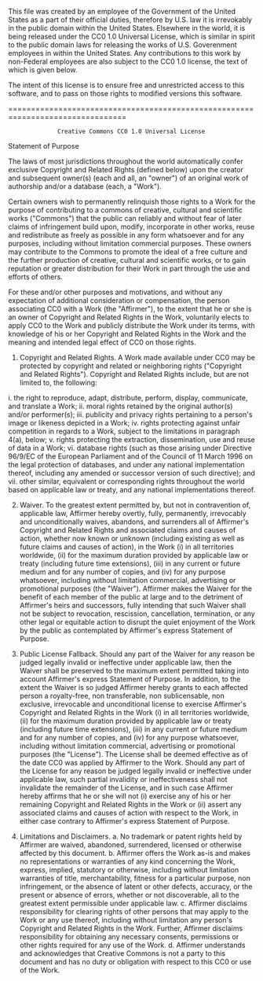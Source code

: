   This file was created by an employee of the Government of the United States as a
part of their official duties, therefore by U.S. law it is irrevokably in the
public domain within the United States.  Elsewhere in the world, it is being
released under the CC0 1.0 Universal License, which is similar in spirit to the
public domain laws for releasing the works of U.S. Goverenment employees in within
the United States.  Any contributions to this work by non-Federal employees are 
also subject to the CC0 1.0 license, the text of which is given below.

  The intent of this license is to ensure free and unrestricted access to this
software, and to pass on those rights to modified versions this software.

================================================================================


                  Creative Commons CC0 1.0 Universal License

Statement of Purpose

  The laws of most jurisdictions throughout the world automatically confer
exclusive Copyright and Related Rights (defined below) upon the creator and
subsequent owner(s) (each and all, an "owner") of an original work of authorship
and/or a database (each, a "Work").

  Certain owners wish to permanently relinquish those rights to a Work for the
purpose of contributing to a commons of creative, cultural and scientific works
("Commons") that the public can reliably and without fear of later claims of
infringement build upon, modify, incorporate in other works, reuse and
redistribute as freely as possible in any form whatsoever and for any purposes,
including without limitation commercial purposes. These owners may contribute to
the Commons to promote the ideal of a free culture and the further production of
creative, cultural and scientific works, or to gain reputation or greater
distribution for their Work in part through the use and efforts of others.

  For these and/or other purposes and motivations, and without any expectation
of additional consideration or compensation, the person associating CC0 with a
Work (the "Affirmer"), to the extent that he or she is an owner of Copyright and
Related Rights in the Work, voluntarily elects to apply CC0 to the Work and
publicly distribute the Work under its terms, with knowledge of his or her
Copyright and Related Rights in the Work and the meaning and intended legal
effect of CC0 on those rights.

1. Copyright and Related Rights. A Work made available under CC0 may be protected
  by copyright and related or neighboring rights ("Copyright and Related Rights").
  Copyright and Related Rights include, but are not limited to, the following:

 i.   the right to reproduce, adapt, distribute, perform, display, communicate,
      and translate a Work;
 ii.  moral rights retained by the original author(s) and/or performer(s);
 iii. publicity and privacy rights pertaining to a person's image or likeness
      depicted in a Work;
 iv.  rights protecting against unfair competition in regards to a Work, subject
      to the limitations in paragraph 4(a), below;
 v.   rights protecting the extraction, dissemination, use and reuse of data in a
      Work;
 vi.  database rights (such as those arising under Directive 96/9/EC of the
      European Parliament and of the Council of 11 March 1996 on the legal
      protection of databases, and under any national implementation thereof,
      including any amended or successor version of such directive); and
 vii. other similar, equivalent or corresponding rights throughout the world based
      on applicable law or treaty, and any national implementations thereof.

2. Waiver. To the greatest extent permitted by, but not in contravention of,
   applicable law, Affirmer hereby overtly, fully, permanently, irrevocably and
   unconditionally waives, abandons, and surrenders all of Affirmer's Copyright
   and Related Rights and associated claims and causes of action, whether now
   known or unknown (including existing as well as future claims and causes of
   action), in the Work (i) in all territories worldwide, (ii) for the maximum
   duration provided by applicable law or treaty (including future time
   extensions), (iii) in any current or future medium and for any number of
   copies, and (iv) for any purpose whatsoever, including without limitation
   commercial, advertising or promotional purposes (the "Waiver"). Affirmer makes
   the Waiver for the benefit of each member of the public at large and to the
   detriment of Affirmer's heirs and successors, fully intending that such Waiver
   shall not be subject to revocation, rescission, cancellation, termination, or
   any other legal or equitable action to disrupt the quiet enjoyment of the Work
   by the public as contemplated by Affirmer's express Statement of Purpose.

3. Public License Fallback. Should any part of the Waiver for any reason be judged
   legally invalid or ineffective under applicable law, then the Waiver shall be
   preserved to the maximum extent permitted taking into account Affirmer's
   express Statement of Purpose. In addition, to the extent the Waiver is so
   judged Affirmer hereby grants to each affected person a royalty-free, non
   transferable, non sublicensable, non exclusive, irrevocable and unconditional
   license to exercise Affirmer's Copyright and Related Rights in the Work (i) in
   all territories worldwide, (ii) for the maximum duration provided by applicable
   law or treaty (including future time extensions), (iii) in any current or
   future medium and for any number of copies, and (iv) for any purpose
   whatsoever, including without limitation commercial, advertising or promotional
   purposes (the "License"). The License shall be deemed effective as of the date
   CC0 was applied by Affirmer to the Work. Should any part of the License for any
   reason be judged legally invalid or ineffective under applicable law, such
   partial invalidity or ineffectiveness shall not invalidate the remainder of the
   License, and in such case Affirmer hereby affirms that he or she will not (i)
   exercise any of his or her remaining Copyright and Related Rights in the Work
   or (ii) assert any associated claims and causes of action with respect to the
   Work, in either case contrary to Affirmer's express Statement of Purpose.

4. Limitations and Disclaimers.
 a. No trademark or patent rights held by Affirmer are waived, abandoned,
    surrendered, licensed or otherwise affected by this document.
 b. Affirmer offers the Work as-is and makes no representations or warranties of
    any kind concerning the Work, express, implied, statutory or otherwise,
    including without limitation warranties of title, merchantability, fitness for
    a particular purpose, non infringement, or the absence of latent or other
    defects, accuracy, or the present or absence of errors, whether or not
    discoverable, all to the greatest extent permissible under applicable law.
 c. Affirmer disclaims responsibility for clearing rights of other persons that
    may apply to the Work or any use thereof, including without limitation any
    person's Copyright and Related Rights in the Work. Further, Affirmer disclaims
    responsibility for obtaining any necessary consents, permissions or other
    rights required for any use of the Work.
 d. Affirmer understands and acknowledges that Creative Commons is not a party to
    this document and has no duty or obligation with respect to this CC0 or use of
    the Work.

